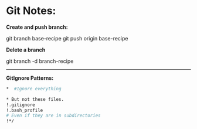 # Git Notes: 

**Create and push branch:**

git branch base-recipe
  git push origin base-recipe

**Delete a branch**

git branch -d branch-recipe



----------------------------

**GitIgnore Patterns:**

```bash
*  #Ignore everything

* But not these files.
!.gitignore
!.bash_profile
# Even if they are in subdirectories
!*/
